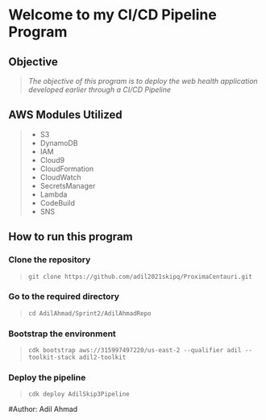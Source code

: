 # Welcome to my CI/CD Pipeline Program

## Objective 

> <em> The objective of this program is to deploy the web health application developed earlier through a CI/CD Pipeline </em>

## AWS Modules Utilized

> * S3
> * DynamoDB
> * IAM
> * Cloud9
> * CloudFormation
> * CloudWatch
> * SecretsManager
> * Lambda
> * CodeBuild
> * SNS

## How to run this program

### Clone the repository

> ` git clone https://github.com/adil2021skipq/ProximaCentauri.git `  

### Go to the required directory

> ` cd AdilAhmad/Sprint2/AdilAhmadRepo `

### Bootstrap the environment

> ` cdk bootstrap aws://315997497220/us-east-2 --qualifier adil --toolkit-stack adil2-toolkit `

### Deploy the pipeline

> ` cdk deploy AdilSkip3Pipeline `


#Author: Adil Ahmad